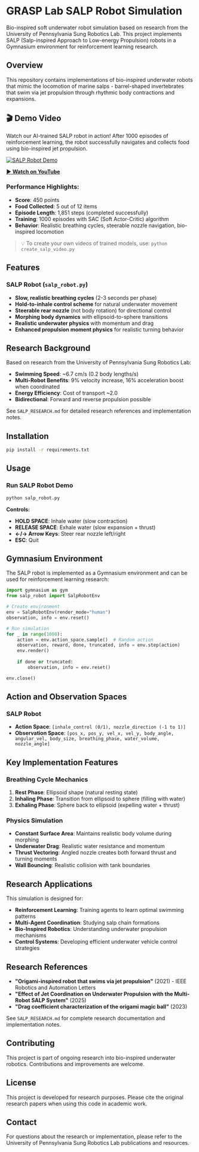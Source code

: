 # GRASP Lab SALP Robot Simulation

Bio-inspired soft underwater robot simulation based on research from the University of Pennsylvania Sung Robotics Lab. This project implements SALP (Salp-inspired Approach to Low-energy Propulsion) robots in a Gymnasium environment for reinforcement learning research.

## Overview

This repository contains implementations of bio-inspired underwater robots that mimic the locomotion of marine salps - barrel-shaped invertebrates that swim via jet propulsion through rhythmic body contractions and expansions.

## 🎬 Demo Video

Watch our AI-trained SALP robot in action! After 1000 episodes of reinforcement learning, the robot successfully navigates and collects food using bio-inspired jet propulsion.

[![SALP Robot Demo](https://img.youtube.com/vi/swl9mfE46uk/maxresdefault.jpg)](https://www.youtube.com/watch?v=swl9mfE46uk)

**[▶️ Watch on YouTube](https://www.youtube.com/watch?v=swl9mfE46uk)**

### Performance Highlights:
- **Score**: 450 points
- **Food Collected**: 5 out of 12 items
- **Episode Length**: 1,851 steps (completed successfully)
- **Training**: 1000 episodes with SAC (Soft Actor-Critic) algorithm
- **Behavior**: Realistic breathing cycles, steerable nozzle navigation, bio-inspired locomotion

> 💡 To create your own videos of trained models, use: `python create_salp_video.py`

## Features

### SALP Robot (`salp_robot.py`)
- **Slow, realistic breathing cycles** (2-3 seconds per phase)
- **Hold-to-inhale control scheme** for natural underwater movement
- **Steerable rear nozzle** (not body rotation) for directional control
- **Morphing body dynamics** with ellipsoid-to-sphere transitions
- **Realistic underwater physics** with momentum and drag
- **Enhanced propulsion moment physics** for realistic turning behavior

## Research Background

Based on research from the University of Pennsylvania Sung Robotics Lab:
- **Swimming Speed**: ~6.7 cm/s (0.2 body lengths/s)
- **Multi-Robot Benefits**: 9% velocity increase, 16% acceleration boost when coordinated
- **Energy Efficiency**: Cost of transport ~2.0
- **Bidirectional**: Forward and reverse propulsion possible

See `SALP_RESEARCH.md` for detailed research references and implementation notes.

## Installation

```bash
pip install -r requirements.txt
```

## Usage

### Run SALP Robot Demo
```bash
python salp_robot.py
```

**Controls:**
- **HOLD SPACE**: Inhale water (slow contraction)
- **RELEASE SPACE**: Exhale water (slow expansion + thrust)
- **←/→ Arrow Keys**: Steer rear nozzle left/right
- **ESC**: Quit

## Gymnasium Environment

The SALP robot is implemented as a Gymnasium environment and can be used for reinforcement learning research:

```python
import gymnasium as gym
from salp_robot import SalpRobotEnv

# Create environment
env = SalpRobotEnv(render_mode="human")
observation, info = env.reset()

# Run simulation
for _ in range(1000):
    action = env.action_space.sample()  # Random action
    observation, reward, done, truncated, info = env.step(action)
    env.render()
    
    if done or truncated:
        observation, info = env.reset()

env.close()
```

## Action and Observation Spaces

### SALP Robot
- **Action Space**: `[inhale_control (0/1), nozzle_direction (-1 to 1)]`
- **Observation Space**: `[pos_x, pos_y, vel_x, vel_y, body_angle, angular_vel, body_size, breathing_phase, water_volume, nozzle_angle]`

## Key Implementation Features

### Breathing Cycle Mechanics
1. **Rest Phase**: Ellipsoid shape (natural resting state)
2. **Inhaling Phase**: Transition from ellipsoid to sphere (filling with water)
3. **Exhaling Phase**: Sphere back to ellipsoid (expelling water + thrust)

### Physics Simulation
- **Constant Surface Area**: Maintains realistic body volume during morphing
- **Underwater Drag**: Realistic water resistance and momentum
- **Thrust Vectoring**: Angled nozzle creates both forward thrust and turning moments
- **Wall Bouncing**: Realistic collision with tank boundaries

## Research Applications

This simulation is designed for:
- **Reinforcement Learning**: Training agents to learn optimal swimming patterns
- **Multi-Agent Coordination**: Studying salp chain formations
- **Bio-Inspired Robotics**: Understanding underwater propulsion mechanisms
- **Control Systems**: Developing efficient underwater vehicle control strategies

## Research References

- **"Origami-inspired robot that swims via jet propulsion"** (2021) - IEEE Robotics and Automation Letters
- **"Effect of Jet Coordination on Underwater Propulsion with the Multi-Robot SALP System"** (2025)
- **"Drag coefficient characterization of the origami magic ball"** (2023)

See `SALP_RESEARCH.md` for complete research documentation and implementation notes.

## Contributing

This project is part of ongoing research into bio-inspired underwater robotics. Contributions and improvements are welcome.

## License

This project is developed for research purposes. Please cite the original research papers when using this code in academic work.

## Contact

For questions about the research or implementation, please refer to the University of Pennsylvania Sung Robotics Lab publications and resources.
